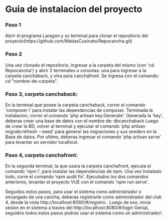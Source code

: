 <h1>Guia de instalacion del proyecto</h1>

<h3>Paso 1</h3> 
Abrir el programa Laragon y su terminal para clonar el repositorio del proyecto(https://github.com/MatiasCusinato/Repocancha.git)

<h3>Paso 2</h3> 
Una vez clonado el repositorio, ingresar a la carpeta del mismo (con 'cd Repocancha') y abrir 2 terminales o consolas: una para ingresar a la carpeta canchaback, y otra para canchafront. Se ingresa con el comando: cd "nombre-de-carpeta".

<h3>Paso 3, carpeta canchaback:</h3> 
En la terminal que posee la carpeta canchaback, correr el comando 'composer i' para instalar las dependencias de composer. Terminada la instalacion, correr el comando 'php artisan key:Generate'. Generada la 'key', deberas crear una base de datos con el nombre de: dbcanchaback
Luego de crear la BD, volver al terminal y ejecutar el comando 'php artisan migrate:refresh --seed' para generar las migraciones y sus seeders en la Base de datos. Por ultimo, deberas ingresar el comando 'php artisan serve' para levantar un servidor localhost.

<h3>Paso 4, carpeta canchafront:</h3> 
En la segunda terminal, la que usara la carpeta canchafront, ejecuta el comando 'npm i', para instalar las dependencias de npm. Una vez instalado todo, corre el comando 'npm audit fix'. Ejecutados los dos comandos anteriores, levantar el proyecto VUE con el comando 'npm run serve'.

Seguidos estos pasos, para usar el sistema como administrador o encargado de una cancha, deberas registrarte como administrador del club 4, desde la vista http://localhost:8080/#/registro . 
Luego de eso, inicia sesion en el sistema a traves del http://localhost:8080/#/login
Genial, seguidos todos estos pasos podras usar el sistema como un administrador!.

